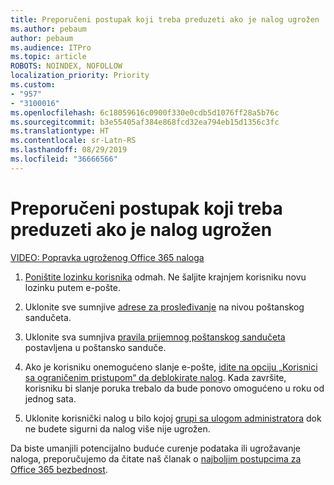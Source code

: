 ```yaml
---
title: Preporučeni postupak koji treba preduzeti ako je nalog ugrožen
ms.author: pebaum
author: pebaum
ms.audience: ITPro
ms.topic: article
ROBOTS: NOINDEX, NOFOLLOW
localization_priority: Priority
ms.custom:
- "957"
- "3100016"
ms.openlocfilehash: 6c18059616c0900f330e0cdb5d1076ff28a5b76c
ms.sourcegitcommit: b3e55405af384e868fcd32ea794eb15d1356c3fc
ms.translationtype: HT
ms.contentlocale: sr-Latn-RS
ms.lasthandoff: 08/29/2019
ms.locfileid: "36666566"
---
```

# <a name="recommended-steps-to-take-if-an-account-is-compromised"></a>Preporučeni postupak koji treba preduzeti ako je nalog ugrožen

[VIDEO: Popravka ugroženog Office 365 naloga](https://www.microsoft.com/videoplayer/embed/RE2jvOb?pid=ocpVideo0-innerdiv-oneplayer&amp;postJsllMsg=true&amp;maskLevel=20&amp;autoplay=true)
  
1. [Poništite lozinku korisnika](https://support.office.com/article/7a5d073b-7fae-4aa5-8f96-9ecd041aba9c) odmah. Ne šaljite krajnjem korisniku novu lozinku putem e-pošte.

2. Uklonite sve sumnjive [adrese za prosleđivanje](https://support.office.com/article/ab5eb117-0f22-4fa7-a662-3a6bdb0add74) na nivou poštanskog sandučeta.

3. Uklonite sva sumnjiva [pravila prijemnog poštanskog sandučeta](https://support.office.com/article/1433E3A0-7FB0-4999-B536-50E05CB67FED) postavljena u poštansko sanduče.

4. Ako je korisniku onemogućeno slanje e-pošte, [idite na opciju „Korisnici sa ograničenim pristupom“ da deblokirate nalog](https://protection.office.com/?hash=/restrictedusers). Kada završite, korisniku bi slanje poruka trebalo da bude ponovo omogućeno u roku od jednog sata.

5. Uklonite korisnički nalog u bilo kojoj [grupi sa ulogom administratora](https://support.office.com/article/eac4d046-1afd-4f1a-85fc-8219c79e1504) dok ne budete sigurni da nalog više nije ugrožen.

Da biste umanjili potencijalno buduće curenje podataka ili ugrožavanje naloga, preporučujemo da čitate naš članak o [najboljim postupcima za Office 365 bezbednost](https://support.office.com/article/9295e396-e53d-49b9-ae9b-0b5828cdedc3).
  